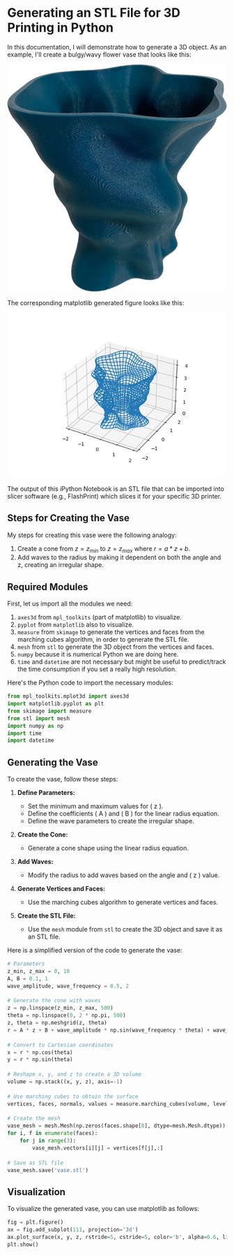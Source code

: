 # Generating an STL File for 3D Printing in Python

In this documentation, I will demonstrate how to generate a 3D object. As an example, I'll create a bulgy/wavy flower vase that looks like this:

![Artsy flower vase](3d_print.png "A 3D printed flower vase")

The corresponding matplotlib generated figure looks like this:

![Plot of a vase in 3D](vase.png "vase to be converted to an STL file")

The output of this iPython Notebook is an STL file that can be imported into slicer software (e.g., FlashPrint) which slices it for your specific 3D printer.

## Steps for Creating the Vase

My steps for creating this vase were the following analogy:
1. Create a cone from $z = z_{min}$ to $z = z_{max}$ where $r = a * z + b$.
2. Add waves to the radius by making it dependent on both the angle and z, creating an irregular shape.

## Required Modules

First, let us import all the modules we need:
1. `axes3d` from `mpl_toolkits` (part of matplotlib) to visualize.
2. `pyplot` from `matplotlib` also to visualize.
3. `measure` from `skimage` to generate the vertices and faces from the marching cubes algorithm, in order to generate the STL file.
4. `mesh` from `stl` to generate the 3D object from the vertices and faces.
5. `numpy` because it is numerical Python we are doing here.
6. `time` and `datetime` are not necessary but might be useful to predict/track the time consumption if you set a really high resolution.

Here's the Python code to import the necessary modules:

```python
from mpl_toolkits.mplot3d import axes3d
import matplotlib.pyplot as plt
from skimage import measure
from stl import mesh
import numpy as np
import time
import datetime
```

## Generating the Vase

To create the vase, follow these steps:

1. **Define Parameters:**
   - Set the minimum and maximum values for \( z \).
   - Define the coefficients \( A \) and \( B \) for the linear radius equation.
   - Define the wave parameters to create the irregular shape.

2. **Create the Cone:**
   - Generate a cone shape using the linear radius equation.

3. **Add Waves:**
   - Modify the radius to add waves based on the angle and \( z \) value.

4. **Generate Vertices and Faces:**
   - Use the marching cubes algorithm to generate vertices and faces.

5. **Create the STL File:**
   - Use the `mesh` module from `stl` to create the 3D object and save it as an STL file.

Here is a simplified version of the code to generate the vase:

```python
# Parameters
z_min, z_max = 0, 10
A, B = 0.1, 1
wave_amplitude, wave_frequency = 0.5, 2

# Generate the cone with waves
z = np.linspace(z_min, z_max, 500)
theta = np.linspace(0, 2 * np.pi, 500)
z, theta = np.meshgrid(z, theta)
r = A * z + B + wave_amplitude * np.sin(wave_frequency * theta) + wave_amplitude * np.cos(0.5 * wave_frequency * z)

# Convert to Cartesian coordinates
x = r * np.cos(theta)
y = r * np.sin(theta)

# Reshape x, y, and z to create a 3D volume
volume = np.stack((x, y, z), axis=-1)

# Use marching cubes to obtain the surface
vertices, faces, normals, values = measure.marching_cubes(volume, level=0)

# Create the mesh
vase_mesh = mesh.Mesh(np.zeros(faces.shape[0], dtype=mesh.Mesh.dtype))
for i, f in enumerate(faces):
    for j in range(3):
        vase_mesh.vectors[i][j] = vertices[f[j],:]

# Save as STL file
vase_mesh.save('vase.stl')
```

## Visualization

To visualize the generated vase, you can use matplotlib as follows:

```python
fig = plt.figure()
ax = fig.add_subplot(111, projection='3d')
ax.plot_surface(x, y, z, rstride=5, cstride=5, color='b', alpha=0.6, linewidth=0)
plt.show()

```